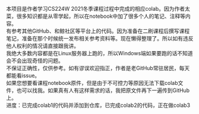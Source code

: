 本项目是作者学习CS224W 2021冬季课程过程中完成的相应colab。因为作者太菜，很多知识都是从零学起，所以在notebook中加了很多个人的笔记、注释等内容。  
有参考其他GitHub、和鲸社区等平台上的代码。因为准备在二刷课程后撰写课程笔记，准备在那个时候统一发布相关参考资料等。现在懒得整理了。所以如有违反他人权利的情况请直接跟我讲。  
我绝大多数内容都是在Linux服务器上跑的，所以Windows端如果要跑的话不知道会不会出现奇怪的问题。  
不保证正确性，仅供参考。如有谬误欢迎指正，作者是老GitHub常驻居民，每天都能看issue。  
如果您想要看课程notebook原件，但是由于不可控力等原因无法下载colab文件，也可以找我。如果真有人有这样需求的话，我把原文件再下一遍传到GitHub上。  
进度：已完成colab1的代码并添加到仓库，已完成colab2的代码，正在做colab3